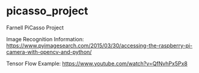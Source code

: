 # picasso_project
Farnell PiCasso Project


Image Recognition Information:
https://www.pyimagesearch.com/2015/03/30/accessing-the-raspberry-pi-camera-with-opencv-and-python/

Tensor Flow Example:
https://www.youtube.com/watch?v=QfNvhPx5Px8
